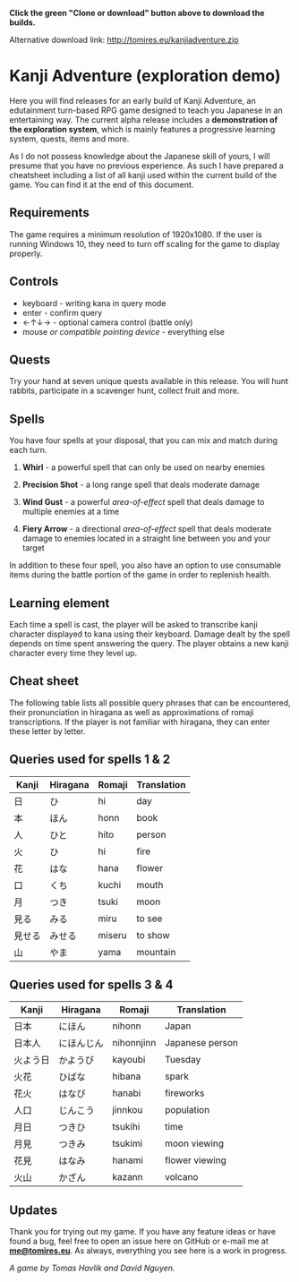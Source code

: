 **Click the green "Clone or download" button above to download the builds.**

Alternative download link: http://tomires.eu/kanjiadventure.zip

# Kanji Adventure (exploration demo)

Here you will find releases for an early build of Kanji Adventure, an edutainment turn-based RPG game designed to teach you Japanese in an entertaining way. The current alpha release includes a **demonstration of the exploration system**, which is mainly features a progressive learning system, quests, items and more.

As I do not possess knowledge about the Japanese skill of yours, I will presume that you have no previous experience. As such I have prepared a cheatsheet including a list of all kanji used within the current build of the game. You can find it at the end of this document.

## Requirements

The game requires a minimum resolution of 1920x1080. If the user is running Windows 10, they need to turn off scaling for the game to display properly.

## Controls

* keyboard - writing kana in query mode
* enter - confirm query
* ←↑↓→ - optional camera control (battle only)
* mouse *or compatible pointing device* - everything else

## Quests
Try your hand at seven unique quests available in this release. You will hunt rabbits, participate in a scavenger hunt, collect fruit and more.

## Spells
You have four spells at your disposal, that you can mix and match during each turn.

1. **Whirl** - a powerful spell that can only be used on nearby enemies

2. **Precision Shot** - a long range spell that deals moderate damage

3. **Wind Gust** - a powerful *area-of-effect* spell that deals damage to multiple enemies at a time

4. **Fiery Arrow** - a directional *area-of-effect* spell that deals moderate damage to enemies located in a straight line between you and your target

In addition to these four spell, you also have an option to use consumable items during the battle portion of the game in order to replenish health.

## Learning element
Each time a spell is cast, the player will be asked to transcribe kanji character displayed to kana using their keyboard. Damage dealt by the spell depends on time spent answering the query. The player obtains a new kanji character every time they level up.

## Cheat sheet
The following table lists all possible query phrases that can be encountered, their pronunciation in hiragana as well as approximations of romaji transcriptions. If the player is not familiar with hiragana, they can enter these letter by letter.

## Queries used for spells 1 & 2

Kanji | Hiragana | Romaji | Translation
-- | -- | -- | --
日 | ひ | hi | day
本 | ほん | honn | book
人 | ひと | hito | person
火 | ひ | hi | fire
花 | はな | hana | flower
口 | くち | kuchi | mouth
月 | つき | tsuki | moon
見る | みる | miru | to see
見せる | みせる | miseru | to show
山 | やま | yama | mountain

## Queries used for spells 3 & 4

Kanji | Hiragana | Romaji | Translation
-- | -- | -- | --
日本 | にほん | nihonn | Japan
日本人 | にほんじん | nihonnjinn | Japanese person
火よう日 | かようび | kayoubi | Tuesday
火花 | ひばな | hibana | spark
花火 | はなび | hanabi | fireworks
人口 | じんこう | jinnkou | population
月日 | つきひ | tsukihi | time
月見 | つきみ | tsukimi | moon viewing
花見 | はなみ | hanami | flower viewing
火山 | かざん | kazann | volcano

## Updates
Thank you for trying out my game. If you have any feature ideas or have found a bug, feel free to open an issue here on GitHub or e-mail me at **me@tomires.eu**. As always, everything you see here is a work in progress.


*A game by Tomas Havlik and David Nguyen.*
